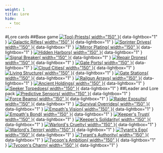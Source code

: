 ```yaml
---
weight: 1
title: Lore
hide:
  - toc
---
```

#Lore cards
##Base game
[![Tool-Priests](1/b/piece_0_0.jpg){ width="150" }](1/b/piece_0_0.jpg){ data-lightbox="1" } 
[![Galactic Rifles](1/b/piece_0_1.jpg){ width="150" }](1/b/piece_0_1.jpg){ data-lightbox="1" } 
[![Sprinter Drives](1/b/piece_0_2.jpg){ width="150" }](1/b/piece_0_2.jpg){ data-lightbox="1" } 
[![Mirror Plating](1/b/piece_0_3.jpg){ width="150" }](1/b/piece_0_3.jpg){ data-lightbox="1" } 
[![Hidden Harbors](1/b/piece_0_4.jpg){ width="150" }](1/b/piece_0_4.jpg){ data-lightbox="1" } 
[![Signal Breaker](1/b/piece_0_5.jpg){ width="150" }](1/b/piece_0_5.jpg){ data-lightbox="1" } 
[![Repair Drones](1/b/piece_0_6.jpg){ width="150" }](1/b/piece_0_6.jpg){ data-lightbox="1" } 
[![Gate Ports](1/b/piece_1_0.jpg){ width="150" }](1/b/piece_1_0.jpg){ data-lightbox="1" } 
[![Cloud Cities](1/b/piece_1_1.jpg){ width="150" }](1/b/piece_1_1.jpg){ data-lightbox="1" } 
[![Living Structure](1/b/piece_1_2.jpg){ width="150" }](1/b/piece_1_2.jpg){ data-lightbox="1" } 
[![Gate Stations](1/b/piece_1_3.jpg){ width="150" }](1/b/piece_1_3.jpg){ data-lightbox="1" } 
[![Railgun Arrays](1/b/piece_1_4.jpg){ width="150" }](1/b/piece_1_4.jpg){ data-lightbox="1" } 
[![Ancient Holdings](1/b/piece_1_5.jpg){ width="150" }](1/b/piece_1_5.jpg){ data-lightbox="1" } 
[![Seeker Torpedoes](1/b/piece_1_6.jpg){ width="150" }](1/b/piece_1_6.jpg){ data-lightbox="1" } 
##Leader and Lore pack
[![Predictive Sensors](1/x/piece_0_0.jpg){ width="150" }](1/x/piece_0_0.jpg){ data-lightbox="1" } 
[![Force Beams](1/x/piece_0_1.jpg){ width="150" }](1/x/piece_0_1.jpg){ data-lightbox="1" } 
[![Raider Exosuits](1/x/piece_0_2.jpg){ width="150" }](1/x/piece_0_2.jpg){ data-lightbox="1" } 
[![Survival Overrides](1/x/piece_0_3.jpg){ width="150" }](1/x/piece_0_3.jpg){ data-lightbox="1" } 
[![Empath's Vision](1/x/piece_0_4.jpg){ width="150" }](1/x/piece_0_4.jpg){ data-lightbox="1" } 
[![Empath's Bond](1/x/piece_0_5.jpg){ width="150" }](1/x/piece_0_5.jpg){ data-lightbox="1" } 
[![Keeper's Trust](1/x/piece_0_6.jpg){ width="150" }](1/x/piece_0_6.jpg){ data-lightbox="1" } 
[![Keeper's Solidarity](1/x/piece_1_0.jpg){ width="150" }](1/x/piece_1_0.jpg){ data-lightbox="1" } 
[![Warlord's Cruelty](1/x/piece_1_1.jpg){ width="150" }](1/x/piece_1_1.jpg){ data-lightbox="1" } 
[![Warlord's Terror](1/x/piece_1_2.jpg){ width="150" }](1/x/piece_1_2.jpg){ data-lightbox="1" } 
[![Tyrant's Ego](1/x/piece_1_3.jpg){ width="150" }](1/x/piece_1_3.jpg){ data-lightbox="1" } 
[![Tyrant's Authority](1/x/piece_1_4.jpg){ width="150" }](1/x/piece_1_4.jpg){ data-lightbox="1" } 
[![Tycoon's Ambition](1/x/piece_1_5.jpg){ width="150" }](1/x/piece_1_5.jpg){ data-lightbox="1" } 
[![Tycoon's Charm](1/x/piece_1_6.jpg){ width="150" }](1/x/piece_1_6.jpg){ data-lightbox="1" } 
